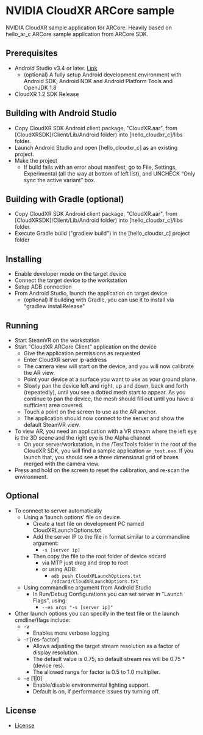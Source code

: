 NVIDIA CloudXR ARCore sample
====================================================

NVIDIA CloudXR sample application for ARCore. Heavily based on hello_ar_c ARCore sample application from ARCore SDK.

Prerequisites
----------------------
* Android Studio v3.4 or later. [Link](https://developer.android.com/studio)
  * (optional) A fully setup Android development environment with Android SDK, Android NDK and Android Platform Tools and OpenJDK 1.8
* CloudXR 1.2 SDK Release

Building with Android Studio
----------------------
* Copy CloudXR SDK Android client package, "CloudXR.aar", from [CloudXRSDK]/Client/Lib/Android folder) into [hello_cloudxr_c]/libs folder.
* Launch Android Studio and open [hello_cloudxr_c] as an existing project.
* Make the project
    * If build fails with an error about manifest, go to File, Settings, Experimental (all the way at bottom of left list), and UNCHECK “Only sync the active variant” box.

Building with Gradle (optional)
----------------------
* Copy CloudXR SDK Android client package, "CloudXR.aar", from [CloudXRSDK]/Client/Lib/Android folder) into [hello_cloudxr_c]/libs folder.
* Execute Gradle build ("gradlew build") in the [hello_cloudxr_c] project folder

Installing
----------------------
* Enable developer mode on the target device
* Connect the target device to the workstation
* Setup ADB connection
* From Android Studio, launch the application on target device 
  * (optional) If building with Gradle, you can use it to install via "gradlew installRelease"

Running
----------------------
* Start SteamVR on the workstation
* Start "CloudXR ARCore Client" application on the device
    * Give the application permissions as requested
    * Enter CloudXR server ip-address
    * The camera view will start on the device, and you will now calibrate the AR view.
    * Point your device at a surface you want to use as your ground plane.
    * Slowly pan the device left and right, up and down, back and forth (repeatedly), until you see a dotted mesh start to appear.  As you continue to pan the device, the mesh should fill out until you have a sufficient area covered.
    * Touch a point on the screen to use as the AR anchor.
    * The application should now connect to the server and show the default SteamVR view.
* To view AR, you need an application with a VR stream where the left eye is the 3D scene and the right eye is the Alpha channel.
    * On your server/workstation, in the /TestTools folder in the root of the CloudXR SDK, you will find a sample application `ar_test.exe`.  If you launch that, you should see a three dimensional grid of boxes merged with the camera view.
* Press and hold on the screen to reset the calibration, and re-scan the environment.


Optional
----------------------
* To connect to server automatically
    * Using a 'launch options' file on device.
        * Create a text file on development PC named CloudXRLaunchOptions.txt
        * Add the server IP to the file in format similar to a commandline argument:
            * `-s [server ip]`
        * Then copy the file to the root folder of device sdcard
            * via MTP just drag and drop to root
            * or using ADB:
                * `adb push CloudXRLaunchOptions.txt /sdcard/CloudXRLaunchOptions.txt`
    * Using commandline argument from Android Studio
        * In Run/Debug Configurations you can set server in "Launch Flags", using:
            * `--es args "-s [server ip]"`
* Other launch options you can specify in the text file or the launch cmdline/flags include:
    * -v
        * Enables more verbose logging
    * -r [res-factor]
        * Allows adjusting the target stream resolution as a factor of display resolution.
        * The default value is 0.75, so default stream res will be 0.75 * (device res).
        * The allowed range for factor is 0.5 to 1.0 multiplier.
    * -e [1|0]
        * Enable/disable environmental lighting support.
        * Default is on, if performance issues try turning off.

License
----------------------
* [License](license.txt)
